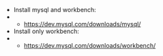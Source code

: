 - Install mysql and workbench:
- - https://dev.mysql.com/downloads/mysql/
- Install only workbench:
- - https://dev.mysql.com/downloads/workbench/
